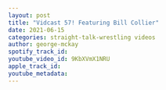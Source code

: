```yaml
---
layout: post
title: "Vidcast 57! Featuring Bill Collier"
date: 2021-06-15
categories: straight-talk-wrestling videos
author: george-mckay
spotify_track_id: 
youtube_video_id: 9KbXVmX1NRU
apple_track_id: 
youtube_metadata: 
---
```

